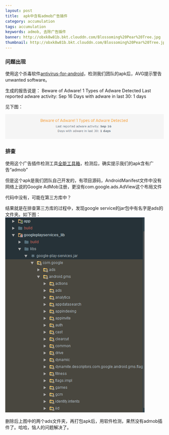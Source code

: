 ```yaml
---
layout: post
title:  apk中含有admob广告插件
category: accumulation
tags: accumulation
keywords: admob, 去除广告插件
banner: http://obxk8w81b.bkt.clouddn.com/Blossoming%20Pear%20Tree.jpg
thumbnail: http://obxk8w81b.bkt.clouddn.com/Blossoming%20Pear%20Tree.jpg
---
```



### 问题出现

使用这个杀毒软件[antivirus-for-android](http://www.avg.com/no-en/antivirus-for-android)，检测我们团队的apk后，AVG提示警告unwanted software。

生成的报告说是：
Beware of Adware! 1 Types of Adware Detected
Last reported adware activity:	Sep 16
Days with adware in last 30:	1 days

见下图：

<!--more-->

![avg_warning](/images/blogimages/2016/avg_warning.PNG)

### 排查

使用这个广告插件检测工具[全能工具箱](https://play.google.com/store/apps/details?id=imoblife.toolbox.full&hl=zh)，检测后，确实提示我们的apk含有广告“admob”

但是这个apk是我们团队自己开发的，有项目源码，AndroidManifest文件中没有网络上说的Google AdMob注册，更没有com.google.ads.AdView这个布局文件

代码中没有，可能在第三方库中？

结果就是在排查第三方库的过程中，发现google service的jar包中有名字是ads的文件夹。如下图：
![google_servcie_ads](/images/blogimages/2016/google_servcie_ads.PNG)

删除后上图中的两个ads文件夹，再打包apk后，用软件检测，果然没有admob插件了。哈哈，恼人的问题解决了。
